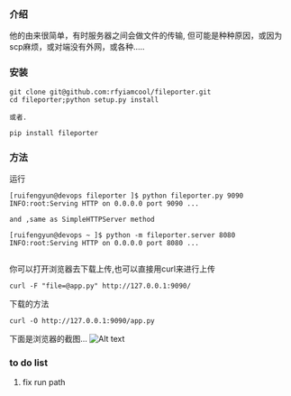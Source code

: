 ###  介绍

他的由来很简单，有时服务器之间会做文件的传输, 但可能是种种原因，或因为scp麻烦，或对端没有外网，或各种.....

### 安装
```
git clone git@github.com:rfyiamcool/fileporter.git
cd fileporter;python setup.py install

或者.

pip install fileporter
```
### 方法

运行

```
[ruifengyun@devops fileporter ]$ python fileporter.py 9090
INFO:root:Serving HTTP on 0.0.0.0 port 9090 ...

and ,same as SimpleHTTPServer method

[ruifengyun@devops ~ ]$ python -m fileporter.server 8080
INFO:root:Serving HTTP on 0.0.0.0 port 8080 ...


```

你可以打开浏览器去下载上传,也可以直接用curl来进行上传

```
curl -F "file=@app.py" http://127.0.0.1:9090/
```

下载的方法

```
curl -O http://127.0.0.1:9090/app.py
```

下面是浏览器的截图... 
![Alt text](fileporter.jpg)


### to do list
1.   fix run path
